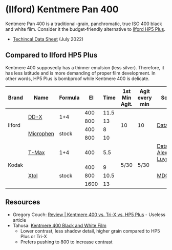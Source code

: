 # (Ilford) Kentmere Pan 400

Kentmere Pan 400 is a traditional-grain, panchromatic, true ISO 400 black and white film. Consider it the budget-friendly alternative to [Ilford HP5 Plus](./ilford_hp5.md).

* [Techincal Data Sheet](./resources/kentmere_400.pdf) (July 2022)

## Compared to Ilford HP5 Plus

Kentmere 400 supposedly has a thinner emulsion (less silver). Therefore, it has less latitude and is more demanding of proper film development. In other words, HP5 Plus is bombproof while Kentmere 400 is delicate.


<table>
    <thead>
        <tr>
            <th>Brand</th>
            <th>Name</th>
            <th>Formula</th>
            <th>EI</th>
            <th>Time</th>
            <th>1st Min Agit.</th>
            <th>Agit every min</th>
            <th>Source</th>
            <th>Tested</th>
        </tr>
    </thead>
    <tbody>
        <tr>
            <td rowspan="4">Ilford</td>
            <td rowspan="2"><a href="../bw_developers/ilford_ilfotec_ddx.md">DD-X</td>
            <td rowspan="2">1+4</td>
            <td>400</td>
            <td>11.5</td>
            <td rowspan="4">10</td>
            <td rowspan="4">10</td>
            <td rowspan="4"><a href="./resources/kentmere_400.pdf">Datasheet</a></td>
            <td></td>
        </tr>
        <tr>
            <td>800</td>
            <td>13</td>
            <td></td>
        </tr>
        <tr>
            <td rowspan="2"><a href="../bw_developers/ilford_microphen.md.md">Microphen</td>
            <td rowspan="2">stock</td>
            <td>400</td>
            <td>8</td>
            <td></td>
        </tr>
        <tr>
            <td>800</td>
            <td>10</td>
            <td></td>
        </tr>
        <tr>
            <td rowspan="4">Kodak</td>
            <td rowspan="1"><a href="../bw_developers/kodak_tmax.md">T-Max</td>
            <td rowspan="1">1+4</td>
            <td>400</td>
            <td>5.5</td>
            <td rowspan="4">5/30</td>
            <td rowspan="4">5/30</td>
            <td rowspan="1"><a href="./resources/kentmere_400.pdf">Datasheet</a>, <a href="http://www.alexluyckx.com/blog/2019/02/19/film-review-blog-no-32-kentmere-400/">Alex Luyckx</a></td>
            <td></td>
        </tr>
        <tr>
            <td rowspan="3"><a href="../bw_developers/kodak_xtol.md">Xtol</td>
            <td rowspan="3">stock</td>
            <td>400</td>
            <td>9</td>
            <td rowspan="3"><a href="https://www.digitaltruth.com/devchart.php?Film=Kentmere%25&Developer=Xtol%25&mdc=Search&TempUnits=C&TimeUnits=D">MDC</a></td>
            <td></td>
        </tr>
        <tr>
            <td>800</td>
            <td>10.5</td>
            <td></td>
        </tr>
        <tr>
            <td>1600</td>
            <td>13</td>
            <td></td>
        </tr>
    </tbody>
</table>

## Resources

* Gregory Couch: [Review | Kentmere 400 vs. Tri-X vs. HP5 Plus](https://www.gregorycouch.com/blog/2021/5/17/review-kentmere-400-vs-tri-x-vs-hp5-plus) - Useless article
* Tahusa: [Kentmere 400 Black and White Film](https://tahusa.co/analog-film-reivew/kentmere-400/)
  * Lower contrast, less shadow detail, higher grain compared to HP5 Plus or Tri-X
  * Prefers pushing to 800 to increase contrast